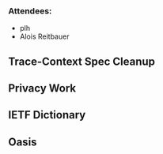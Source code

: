 ### Attendees:

* plh
* Alois Reitbauer

## Trace-Context Spec Cleanup

## Privacy Work

## IETF Dictionary 

## Oasis
